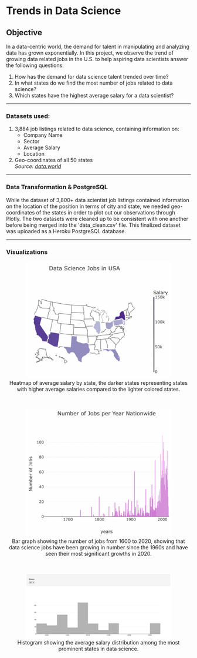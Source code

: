 # Trends in Data Science

## Objective
In a data-centric world, the demand for talent in manipulating and analyzing data has grown exponentially.
In this project, we observe the trend of growing data related jobs in the U.S. to help aspiring data scientists answer the following questions:
    <ol>
        <li>How has the demand for data science talent trended over time?</li>
        <li>In what states do we find the most number of jobs related to data science?</li>
        <li>Which states have the highest average salary for a data scientist?</li>
    </ol>

<hr>

### Datasets used:
1. 3,884 job listings related to data science, containing information on:
    <ul>    
        <li>Company Name</li>
        <li>Sector</li>
        <li>Average Salary</li>
        <li>Location</li>
    </ul>
2. Geo-coordinates of all 50 states
<br><i>Source: <a href="https://data.world/">data.world</a></i>

<hr>

### Data Transformation & PostgreSQL
While the dataset of 3,800+ data scientist job listings contained information on the location of the position in terms of city and state, we needed geo-coordinates of the states in order to plot out our observations through Plotly.
The two datasets were cleaned up to be consistent with one another before being merged into the 'data_clean.csv' file.
This finalized dataset was uploaded as a Heroku PostgreSQL database.

<hr>

### Visualizations
<p align="center">
    <img src="static/images/avg_salary_by_state.png" style="width:400px" class="center">
    <br>
    Heatmap of average salary by state, the darker states representing states with higher average salaries compared to the lighter colored states.
</p>
<br>
<p align="center">
    <img src="static/images/num_of_jobs.png" style="width:400px" class="center">
    <br>
    Bar graph showing the number of jobs from 1600 to 2020, showing that data science jobs have been growing in number since the 1960s and have seen their most significant growths in 2020.
</p>
<br>
<p align="center">
    <img src="static/images/salary_by_state.png" style="width:400px" class="center">
    <br>
    Histogram showing the average salary distribution among the most prominent states in data science.
</p>